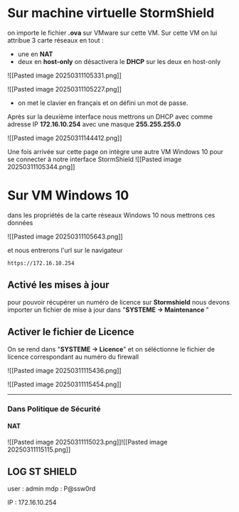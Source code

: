 
# Sur machine virtuelle StormShield


on importe le fichier **.ova** sur VMware sur cette VM.
Sur cette VM on lui attribue 3 carte réseaux en tout : 
- une en **NAT**
- deux en **host-only**
on désactivera le **DHCP** sur les deux en host-only

![[Pasted image 20250311105331.png]]

![[Pasted image 20250311105227.png]]


- on met le clavier en français et on défini un mot de passe. 


Après sur la deuxième interface nous mettrons un DHCP avec comme adresse IP  **172.16.10.254** avec une masque **255.255.255.0**

![[Pasted image 20250311144412.png]]


Une fois arrivée sur cette page on intègre une autre VM Windows 10 pour se connecter à notre  interface StormShield
![[Pasted image 20250311105344.png]]



# Sur VM Windows 10

dans les propriétés de la carte réseaux Windows 10 nous mettrons ces données

![[Pasted image 20250311105643.png]]

et nous entrerons l'url sur le navigateur

```
https://172.16.10.254
```



## Activé les mises à jour

pour pouvoir récupérer un numéro de licence sur **Stormshield** nous devons importer un fichier de mise à jour dans "**SYSTEME -> Maintenance** "


## Activer le fichier de Licence

On se rend dans "**SYSTEME -> Licence**" et on séléctionne le fichier de licence correspondant au numéro du firewall

![[Pasted image 20250311115436.png]]

![[Pasted image 20250311115454.png]]



-----


### Dans Politique de Sécurité

#### NAT

![[Pasted image 20250311115023.png]]![[Pasted image 20250311115115.png]]


## LOG ST SHIELD 

user :  admin
mdp : P@ssw0rd

IP : 172.16.10.254